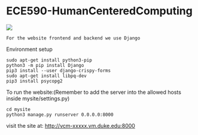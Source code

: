 # ECE590-HumanCenteredComputing

![](https://www.clipartmax.com/png/full/201-2012740_outline-hand-drawn-smiley-faces-basic-stock-vector-hand-drawn-happy-face.png)

```
For the website frontend and backend we use Django
```
Environment setup
```
sudo apt-get install python3-pip
python3 -m pip install Django
pip3 install --user django-crispy-forms
sudo apt-get install libpq-dev
pip3 install psycopg2
```
To run the website:(Remember to add the server into the allowed hosts inside mysite/settings.py)

```
cd mysite
python3 manage.py runserver 0.0.0.0:8000
```
visit the site at: http://vcm-xxxxx.vm.duke.edu:8000
